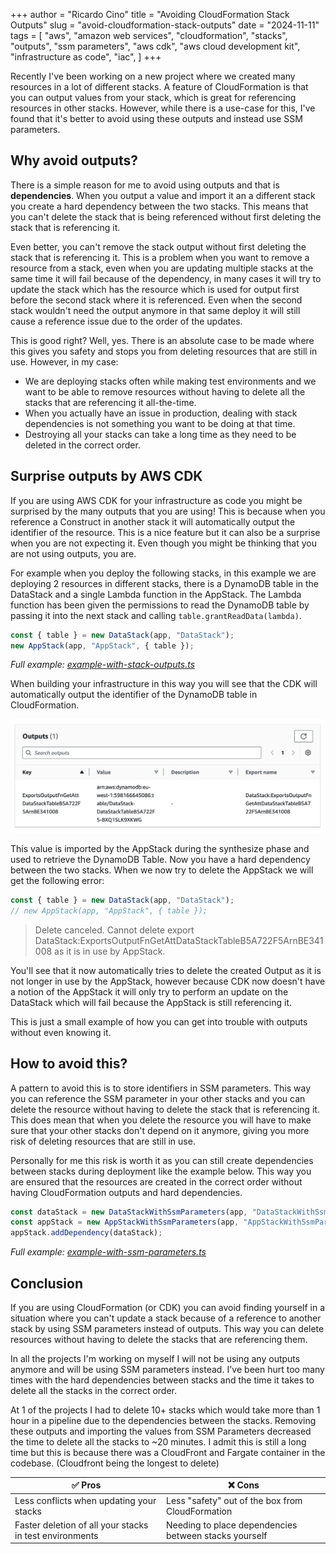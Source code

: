 +++
author = "Ricardo Cino"
title = "Avoiding CloudFormation Stack Outputs"
slug = "avoid-cloudformation-stack-outputs"
date = "2024-11-11"
tags = [
    "aws",
    "amazon web services",
    "cloudformation",
    "stacks",
    "outputs",
    "ssm parameters",
    "aws cdk",
    "aws cloud development kit",
    "infrastructure as code",
    "iac",
]
+++

Recently I've been working on a new project where we created many resources in a lot of different stacks. A feature of CloudFormation is that you can output values from your stack, which is great for referencing resources in other stacks. However, while there is a use-case for this, I've found that it's better to avoid using these outputs and instead use SSM parameters.

<!--more-->

## Why avoid outputs?

There is a simple reason for me to avoid using outputs and that is **dependencies**. When you output a value and import it an a different stack you create a hard dependency between the two stacks. This means that you can't delete the stack that is being referenced without first deleting the stack that is referencing it.

Even better, you can't remove the stack output without first deleting the stack that is referencing it. This is a problem when you want to remove a resource from a stack, even when you are updating multiple stacks at the same time it will fail because of the dependency, in many cases it will try to update the stack which has the resource which is used for output first before the second stack where it is referenced. Even when the second stack wouldn't need the output anymore in that same deploy it will still cause a reference issue due to the order of the updates.

This is good right? Well, yes. There is an absolute case to be made where this gives you safety and stops you from deleting resources that are still in use. However, in my case:

- We are deploying stacks often while making test environments and we want to be able to remove resources without having to delete all the stacks that are referencing it all-the-time.
- When you actually have an issue in production, dealing with stack dependencies is not something you want to be doing at that time.
- Destroying all your stacks can take a long time as they need to be deleted in the correct order.

## Surprise outputs by AWS CDK

If you are using AWS CDK for your infrastructure as code you might be surprised by the many outputs that you are using! This is because when you reference a Construct in another stack it will automatically output the identifier of the resource. This is a nice feature but it can also be a surprise when you are not expecting it. Even though you might be thinking that you are not using outputs, you are.

For example when you deploy the following stacks, in this example we are deploying 2 resources in different stacks, there is a DynamoDB table in the DataStack and a single Lambda function in the AppStack. The Lambda function has been given the permissions to read the DynamoDB table by passing it into the next stack and calling `table.grantReadData(lambda)`.
```typescript
const { table } = new DataStack(app, "DataStack");
new AppStack(app, "AppStack", { table });
```
_Full example: [example-with-stack-outputs.ts](https://github.com/cino/cdk-examples/blob/main/avoid-cloudformation-outputs/lib/stacks/example-with-stack-outputs.ts)_

When building your infrastructure in this way you will see that the CDK will automatically output the identifier of the DynamoDB table in CloudFormation.

<img src="/img/2024/avoid-cloudformation-stack-outputs/datastack-output.png">

This value is imported by the AppStack during the synthesize phase and used to retrieve the DynamoDB Table. Now you have a hard dependency between the two stacks. When we now try to delete the AppStack we will get the following error:

```typescript
const { table } = new DataStack(app, "DataStack");
// new AppStack(app, "AppStack", { table });
```

> Delete canceled. Cannot delete export DataStack:ExportsOutputFnGetAttDataStackTableB5A722F5ArnBE341008 as it is in use by AppStack.

You'll see that it now automatically tries to delete the created Output as it is not longer in use by the AppStack, however because CDK now doesn't have a notion of the AppStack it will only try to perform an update on the DataStack which will fail because the AppStack is still referencing it.

This is just a small example of how you can get into trouble with outputs without even knowing it.

## How to avoid this?

A pattern to avoid this is to store identifiers in SSM parameters. This way you can reference the SSM parameter in your other stacks and you can delete the resource without having to delete the stack that is referencing it. This does mean that when you delete the resource you will have to make sure that your other stacks don't depend on it anymore, giving you more risk of deleting resources that are still in use.

Personally for me this risk is worth it as you can still create dependencies between stacks during deployment like the example below. This way you are ensured that the resources are created in the correct order without having CloudFormation outputs and hard dependencies.

```typescript
const dataStack = new DataStackWithSsmParameters(app, "DataStackWithSsmParameters");
const appStack = new AppStackWithSsmParameters(app, "AppStackWithSsmParameters");
appStack.addDependency(dataStack);
```
_Full example: [example-with-ssm-parameters.ts](https://github.com/cino/cdk-examples/blob/main/avoid-cloudformation-outputs/lib/stacks/example-with-ssm-parameters.ts)_

## Conclusion

If you are using CloudFormation (or CDK) you can avoid finding yourself in a situation where you can't update a stack because of a reference to another stack by using SSM parameters instead of outputs. This way you can delete resources without having to delete the stacks that are referencing them.

In all the projects I'm working on myself I will not be using any outputs anymore and will be using SSM parameters instead. I've been hurt too many times with the hard dependencies between stacks and the time it takes to delete all the stacks in the correct order.

At 1 of the projects I had to delete 10+ stacks which would take more than 1 hour in a pipeline due to the dependencies between the stacks. Removing these outputs and importing the values from SSM Parameters decreased the time to delete all the stacks to ~20 minutes. I admit this is still a long time but this is because there was a CloudFront and Fargate container in the codebase. (Cloudfront being the longest to delete)

| ✅ Pros 	| ❌ Cons 	|
|---	|---	|
| Less conflicts when updating your stacks 	| Less "safety" out of the box from CloudFormation 	|
| Faster deletion of all your stacks in test environments 	| Needing to place dependencies between stacks yourself 	|
